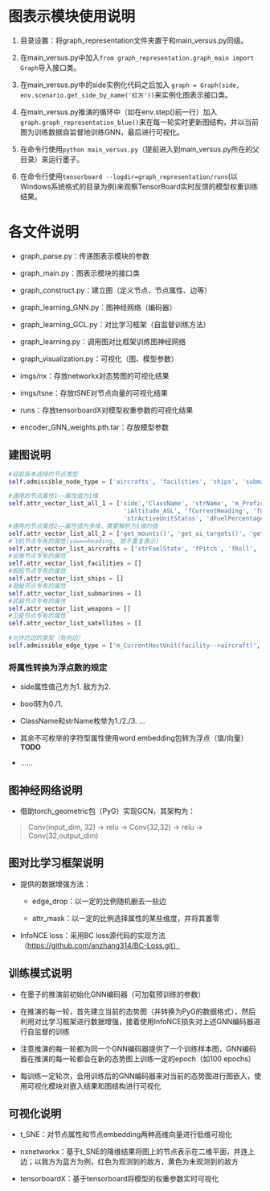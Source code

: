 # 图表示模块使用说明
1. 目录设置：将graph_representation文件夹置于和main_versus.py同级。

2. 在main_versus.py中加入`from graph_representation.graph_main import Graph`导入接口类。

3. 在main_versus.py中的side实例化代码之后加入 `graph = Graph(side, env.scenario.get_side_by_name('红方'))`来实例化图表示接口类。

4. 在main_versus.py推演的循环中（如在env.step()前一行）加入`graph.graph_representation_blue()`来在每一轮实时更新图结构，并以当前图为训练数据自监督地训练GNN，最后进行可视化。

5. 在命令行使用`python main_versus.py`（提前进入到main_versus.py所在的父目录）来运行墨子。

6. 在命令行使用`tensorboard --logdir=graph_representation/runs`(以Windows系统格式的目录为例)来观察TensorBoard实时反馈的模型权重训练结果。

# 各文件说明
- graph_parse.py：传递图表示模块的参数

- graph_main.py：图表示模块的接口类

- graph_construct.py：建立图（定义节点、节点属性、边等）

- graph_learning_GNN.py：图神经网络（编码器）

- graph_learning_GCL.py：对比学习框架（自监督训练方法）

- graph_learning.py：调用图对比框架训练图神经网络

- graph_visualization.py：可视化（图、模型参数）

- imgs/nx：存放networkx对态势图的可视化结果

- imgs/tsne：存放tSNE对节点向量的可视化结果

- runs：存放tensorboardX对模型权重参数的可视化结果

- encoder_GNN_weights.pth.tar：存放模型参数

## 建图说明
```python
#目前版本选择的节点类型
self.admissible_node_type = ['aircrafts', 'facilities', 'ships', 'submarines', 'weapons', 'satellites']

#通用的节点属性1——属性值为1维
self.attr_vector_list_all_1 = ['side','ClassName', 'strName', 'm_ProficiencyLevel', 'dLatitude', 'dLongitude', 'fAltitude_AGL',
                                'iAltitude_ASL', 'fCurrentHeading', 'fCurrentSpeed', 'm_CurrentThrottle', 'bAutoDetectable', 
                                'strActiveUnitStatus', 'dFuelPercentage', 'strDamageState']
#通用的节点属性2——属性值为多维，需要解析为1维的值
self.attr_vector_list_all_2 = ['get_mounts()', 'get_ai_targets()', 'get_loadout()', 'get_sensor()', 'get_weapon_infos()']
#飞机节点专有的属性(yaw==heading, 故不重复表示)
self.attr_vector_list_aircrafts = ['strFuelState', 'fPitch', 'fRoll', 'iCurrentFuelQuantity']
#设施节点专有的属性
self.attr_vector_list_facilities = []
#舰船节点专有的属性
self.attr_vector_list_ships = []
#潜艇节点专有的属性
self.attr_vector_list_submarines = []
#武器节点专有的属性
self.attr_vector_list_weapons = []
#卫星节点专有的属性
self.attr_vector_list_satellites = []

#允许的边的类型（有向边）
self.admissible_edge_type = ['m_CurrentHostUnit(facility-->aircraft)', 'm_FiringUnitGuid(unit-->weapon)', 'm_PrimaryTargetGuid(weapon-->target)']
```

### 将属性转换为浮点数的规定
- side属性值己方为1. 敌方为2.

- bool转为0./1.

- ClassName和strName枚举为1./2./3. ...

- 其余不可枚举的字符型属性使用word embedding包转为浮点（值/向量）**TODO**

- ……

## 图神经网络说明
- 借助torch_geometric包（PyG）实现GCN，其架构为：
> Conv(input_dim, 32) &rarr; relu &rarr; Conv(32,32) &rarr; relu &rarr; Conv(32,output_dim)

## 图对比学习框架说明
- 提供的数据增强方法：
    - edge_drop：以一定的比例随机删去一些边
    
    - attr_mask：以一定的比例选择属性的某些维度，并将其置零

- InfoNCE loss：采用BC loss源代码的实现方法（https://github.com/anzhang314/BC-Loss.git）

## 训练模式说明
- 在墨子的推演前初始化GNN编码器（可加载预训练的参数）

- 在推演的每一轮，首先建立当前的态势图（并转换为PyG的数据格式），然后利用对比学习框架进行数据增强，接着使用InfoNCE损失对上述GNN编码器进行自监督的训练

- 注意推演的每一轮都为同一个GNN编码器提供了一个训练样本图，GNN编码器在推演的每一轮都会在新的态势图上训练一定的epoch（如100 epochs）

- 每训练一定轮次，会用训练后的GNN编码器来对当前的态势图进行图嵌入，使用可视化模块对嵌入结果和图结构进行可视化

## 可视化说明
- t_SNE：对节点属性和节点embedding两种高维向量进行低维可视化

- nxnetworkx：基于t_SNE的降维结果将图上的节点表示在二维平面，并连上边；以我方为蓝方为例，红色为观测到的敌方，黄色为未观测到的敌方

- tensorboardX：基于tensorboard将模型的权重参数实时可视化
